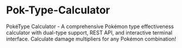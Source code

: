 # Pok-Type-Calculator
PokéType Calculator - A comprehensive Pokémon type effectiveness calculator with dual-type support, REST API, and interactive terminal interface. Calculate damage multipliers for any Pokémon combination!
